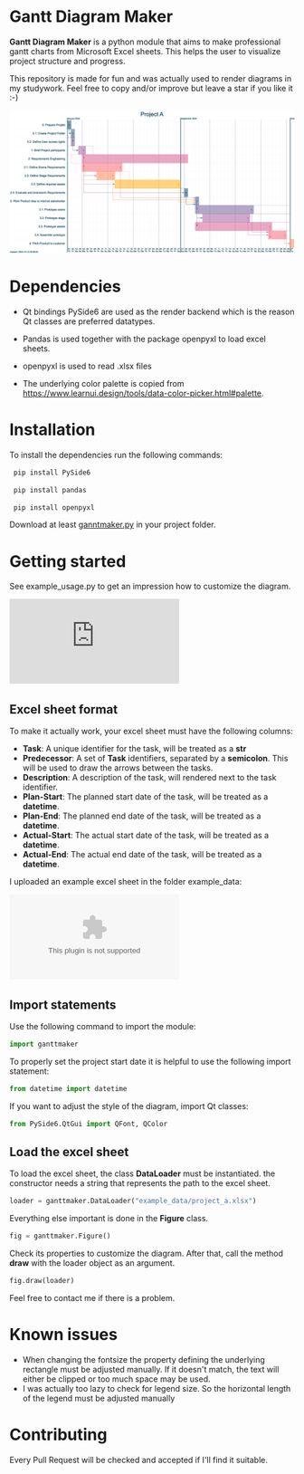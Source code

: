 # Gantt Diagram Maker

**Gantt Diagram Maker** is a python module that aims to make professional gantt charts from Microsoft Excel sheets.
This helps the user to visualize project structure and progress.

This repository is made for fun and was actually used to render diagrams in my studywork. 
Feel free to copy and/or improve but leave a star if you like it :-)

![Gantt Diagram](https://github.com/LS-KS/Gantt-Maker/blob/main/example_data/project_a.png)

# Dependencies

- Qt bindings PySide6 are used as the render backend which is the reason Qt classes are preferred datatypes.

- Pandas is used together with the package openpyxl to load excel sheets.
  
- openpyxl is used to read .xlsx files

- The underlying color palette is copied from https://www.learnui.design/tools/data-color-picker.html#palette. 

# Installation

To install the dependencies run the following commands:

```bash
 pip install PySide6
```

```bash
 pip install pandas
 ```

```bash
 pip install openpyxl
```

Download at least [ganntmaker.py](https://github.com/LS-KS/Gantt-Maker/blob/main/ganttmaker.py) in your project folder.

# Getting started

See example_usage.py to get an impression how to customize the diagram.

![example_usage.py](https://github.com/LS-KS/Gantt-Maker/blob/main/example_usage.py)

## Excel sheet format
To make it actually work, your excel sheet must have the following columns:

- **Task**: A unique identifier for the task, will be treated as a **str**
- **Predecessor**: A set of **Task** identifiers, separated by a **semicolon**. This will be used to draw the arrows between the tasks.
- **Description**: A description of the task, will rendered next to the task identifier.
- **Plan-Start**: The planned start date of the task, will be treated as a **datetime**.
- **Plan-End**: The planned end date of the task, will be treated as a **datetime**.
- **Actual-Start**: The actual start date of the task, will be treated as a **datetime**.
- **Actual-End**: The actual end date of the task, will be treated as a **datetime**.

I uploaded an example excel sheet in the folder example_data:

![project_a.xlsx](https://github.com/LS-KS/Gantt-Maker/blob/main/example_data/project_a.xlsx)

## Import statements

Use the following command to import the module:

```python
import ganttmaker
```

To properly set the project start date it is helpful to use the following import statement:

```python
from datetime import datetime
```

If you want to adjust the style of the diagram, import Qt classes:

```python
from PySide6.QtGui import QFont, QColor
```

## Load the excel sheet

To load the excel sheet, the class **DataLoader** must be instantiated. the constructor needs a string that represents the path to the excel sheet.

```python
loader = ganttmaker.DataLoader("example_data/project_a.xlsx")
```

Everything else important is done in the **Figure** class. 

```python
fig = ganttmaker.Figure()
```
Check its properties to customize the diagram.
After that, call the method **draw** with the loader object as an argument.

```python
fig.draw(loader)
```

Feel free to contact me if there is a problem.

# Known issues

- When changing the fontsize the property defining the underlying rectangle must be adjusted manually. If it doesn't match, the text will either be clipped or too much space may be used.
- I was actually too lazy to check for legend size. So the horizontal length of the legend must be adjusted manually



# Contributing

Every Pull Request will be checked and accepted if I'll find it suitable.
